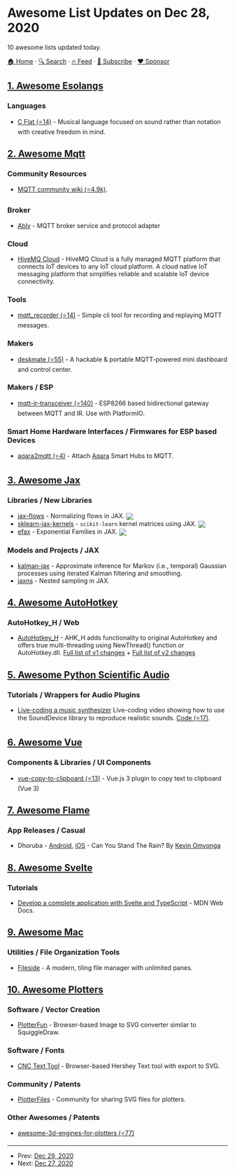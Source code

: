 # Awesome List Updates on Dec 28, 2020

10 awesome lists updated today.

[🏠 Home](/README.md) · [🔍 Search](https://www.trackawesomelist.com/search/) · [🔥 Feed](https://www.trackawesomelist.com/rss.xml) · [📮 Subscribe](https://trackawesomelist.us17.list-manage.com/subscribe?u=d2f0117aa829c83a63ec63c2f&id=36a103854c) · [❤️  Sponsor](https://github.com/sponsors/theowenyoung)



## [1. Awesome Esolangs](/content/angrykoala/awesome-esolangs/README.md)

### Languages

*   [C Flat (⭐14)](https://github.com/NicksterSand/Cflat) - Musical language focused on sound rather than notation with creative freedom in mind.

## [2. Awesome Mqtt](/content/hobbyquaker/awesome-mqtt/README.md)

### Community Resources

*   [MQTT community wiki (⭐4.9k)](https://github.com/mqtt/mqtt.org/wiki).

### Broker

*   [Ably](https://www.ably.io/documentation/mqtt) - MQTT broker service and protocol adapter

### Cloud

*   [HiveMQ Cloud](https://www.hivemq.com/cloud/) - HiveMQ Cloud is a fully managed MQTT platform that connects IoT devices to any IoT cloud platform. A cloud native IoT messaging platform that simplifies reliable and scalable IoT device connectivity.

### Tools

*   [mqtt\_recorder (⭐14)](https://github.com/rpdswtk/mqtt_recorder) - Simple cli tool for recording and replaying MQTT messages.

### Makers

*   [deskmate (⭐55)](https://github.com/rbaron/deskmate) - A hackable & portable MQTT-powered mini dashboard and control center.

### Makers / ESP

*   [mqtt-ir-transceiver (⭐140)](https://github.com/piotrC4/mqtt-ir-transceiver) - ESP8266 based bidirectional gateway between MQTT and IR. Use with PlatformIO.

### Smart Home Hardware Interfaces / Firmwares for ESP based Devices

*   [aqara2mqtt (⭐4)](https://github.com/hobbyquaker/aqara2mqtt) - Attach [Aqara](http://www.aqara.com.cn/us/index.html) Smart Hubs to MQTT.

## [3. Awesome Jax](/content/n2cholas/awesome-jax/README.md)

### Libraries / New Libraries

*   [jax-flows](https://github.com/ChrisWaites/jax-flows) - Normalizing flows in JAX. <img src="https://img.shields.io/github/stars/ChrisWaites/jax-flows?style=social" align="center">
*   [sklearn-jax-kernels](https://github.com/ExpectationMax/sklearn-jax-kernels) - `scikit-learn` kernel matrices using JAX. <img src="https://img.shields.io/github/stars/ExpectationMax/sklearn-jax-kernels?style=social" align="center">
*   [efax](https://github.com/NeilGirdhar/efax) - Exponential Families in JAX. <img src="https://img.shields.io/github/stars/NeilGirdhar/efax?style=social" align="center">

### Models and Projects / JAX

*   [kalman-jax](https://github.com/AaltoML/kalman-jax) - Approximate inference for Markov (i.e., temporal) Gaussian processes using iterated Kalman filtering and smoothing.
*   [jaxns](https://github.com/Joshuaalbert/jaxns) - Nested sampling in JAX.

## [4. Awesome AutoHotkey](/content/ahkscript/awesome-AutoHotkey/README.md)

### AutoHotkey_H / Web

*   [AutoHotkey\_H](https://hotkeyit.github.io/v2/) - AHK\_H adds functionality to original AutoHotkey and offers true multi-threading using NewThread() function or AutoHotkey.dll. [Full list of v1 changes](https://hotkeyit.github.io/v1/docs/AutoHotkey.htm) + [Full list of v2 changes](https://hotkeyit.github.io/v2/docs/AutoHotkey.htm)

## [5. Awesome Python Scientific Audio](/content/faroit/awesome-python-scientific-audio/README.md)

### Tutorials / Wrappers for Audio Plugins

*   [Live-coding a music synthesizer](https://www.youtube.com/watch?v=SSyQ0kRHzis) Live-coding video showing how to use the SoundDevice library to reproduce realistic sounds. [Code (⭐17)](https://github.com/cool-RR/python_synthesizer).

## [6. Awesome Vue](/content/vuejs/awesome-vue/README.md)

### Components & Libraries / UI Components

*   [vue-copy-to-clipboard (⭐13)](https://github.com/meforma/vue-copy-to-clipboard) - Vue.js 3 plugin to copy text to clipboard (Vue 3)

## [7. Awesome Flame](/content/flame-engine/awesome-flame/README.md)

### App Releases / Casual

*   Dhoruba - [Android](https://play.google.com/store/apps/details?id=com.knoeyes.games.dhoruba), [iOS](https://apps.apple.com/ke/app/dhoruba/id1542324108) - Can You Stand The Rain? By [Kevin Omyonga](https://kevinomyonga.com)

## [8. Awesome Svelte](/content/TheComputerM/awesome-svelte/README.md)

### Tutorials

*   [Develop a complete application with Svelte and TypeScript](https://developer.mozilla.org/en-US/docs/Learn/Tools_and_testing/Client-side_JavaScript_frameworks/Svelte_getting_started) - MDN Web Docs.

## [9. Awesome Mac](/content/jaywcjlove/awesome-mac/README.md)

### Utilities / File Organization Tools

*   [Fileside](https://www.fileside.app) - A modern, tiling file manager with unlimited panes.

## [10. Awesome Plotters](/content/beardicus/awesome-plotters/README.md)

### Software / Vector Creation

*   [PlotterFun](https://mitxela.com/plotterfun/) - Browser-based Image to SVG converter similar to SquiggleDraw.

### Software / Fonts

*   [CNC Text Tool](https://msurguy.github.io/cnc-text-tool/) - Browser-based Hershey Text tool with export to SVG.

### Community / Patents

*   [PlotterFiles](https://plotterfiles.com/) - Community for sharing SVG files for plotters.

### Other Awesomes / Patents

*   [awesome-3d-engines-for-plotters (⭐77)](https://github.com/msurguy/awesome-3d-engines-for-plotters)

---

- Prev: [Dec 29, 2020](/content/2020/12/29/README.md)
- Next: [Dec 27, 2020](/content/2020/12/27/README.md)